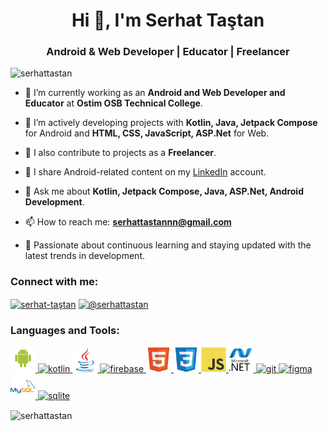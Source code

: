 <h1 align="center">Hi 👋, I'm Serhat Taştan</h1>
<h3 align="center">Android & Web Developer | Educator | Freelancer</h3>

<p align="left"> <img src="https://komarev.com/ghpvc/?username=serhattastan&label=Profile%20views&color=0e75b6&style=flat" alt="serhattastan" /> </p>

- 🔭 I’m currently working as an **Android and Web Developer and Educator** at **Ostim OSB Technical College**.

- 🌱 I’m actively developing projects with **Kotlin, Java, Jetpack Compose** for Android and **HTML, CSS, JavaScript, ASP.Net** for Web.

- 💼 I also contribute to projects as a **Freelancer**.

- 📝 I share Android-related content on my [LinkedIn](https://www.linkedin.com/in/serhat-ta%C5%9Ftan-2100b820b/) account.

- 💬 Ask me about **Kotlin, Jetpack Compose, Java, ASP.Net, Android Development**.

- 📫 How to reach me: **serhattastannn@gmail.com**

- 🎯 Passionate about continuous learning and staying updated with the latest trends in development.

<h3 align="left">Connect with me:</h3>
<p align="left">
<a href="https://www.linkedin.com/in/serhat-ta%C5%9Ftan-2100b820b/" target="blank"><img align="center" src="https://raw.githubusercontent.com/rahuldkjain/github-profile-readme-generator/master/src/images/icons/Social/linked-in-alt.svg" alt="serhat-taştan" height="30" width="40" /></a>
<a href="https://medium.com/@serhattastan" target="blank"><img align="center" src="https://raw.githubusercontent.com/rahuldkjain/github-profile-readme-generator/master/src/images/icons/Social/medium.svg" alt="@serhattastan" height="30" width="40" /></a>
</p>

<h3 align="left">Languages and Tools:</h3>
<p align="left">
<a href="https://developer.android.com" target="_blank" rel="noreferrer">
    <img src="https://raw.githubusercontent.com/devicons/devicon/master/icons/android/android-original-wordmark.svg" alt="android" width="40" height="40"/>
</a>
<a href="https://kotlinlang.org" target="_blank" rel="noreferrer">
    <img src="https://www.vectorlogo.zone/logos/kotlinlang/kotlinlang-icon.svg" alt="kotlin" width="40" height="40"/>
</a>
<a href="https://www.java.com" target="_blank" rel="noreferrer">
    <img src="https://raw.githubusercontent.com/devicons/devicon/master/icons/java/java-original.svg" alt="java" width="40" height="40"/>

<a href="https://firebase.google.com/" target="_blank" rel="noreferrer">
    <img src="https://www.vectorlogo.zone/logos/firebase/firebase-icon.svg" alt="firebase" width="40" height="40"/>
</a>
<a href="https://www.w3schools.com/html/" target="_blank" rel="noreferrer">
    <img src="https://raw.githubusercontent.com/devicons/devicon/master/icons/html5/html5-original.svg" alt="html5" width="40" height="40"/>
</a>
<a href="https://www.w3schools.com/css/" target="_blank" rel="noreferrer">
    <img src="https://raw.githubusercontent.com/devicons/devicon/master/icons/css3/css3-original.svg" alt="css3" width="40" height="40"/>
</a>
<a href="https://developer.mozilla.org/en-US/docs/Web/JavaScript" target="_blank" rel="noreferrer">
    <img src="https://raw.githubusercontent.com/devicons/devicon/master/icons/javascript/javascript-original.svg" alt="javascript" width="40" height="40"/>
</a>
<a href="https://dotnet.microsoft.com/" target="_blank" rel="noreferrer">
    <img src="https://raw.githubusercontent.com/devicons/devicon/master/icons/dot-net/dot-net-original-wordmark.svg" alt="dotnet" width="40" height="40"/>
</a>
<a href="https://git-scm.com/" target="_blank" rel="noreferrer">
    <img src="https://www.vectorlogo.zone/logos/git-scm/git-scm-icon.svg" alt="git" width="40" height="40"/>
</a>
<a href="https://www.figma.com/" target="_blank" rel="noreferrer">
    <img src="https://www.vectorlogo.zone/logos/figma/figma-icon.svg" alt="figma" width="40" height="40"/>
</a>
<a href="https://www.mysql.com/" target="_blank" rel="noreferrer">
    <img src="https://raw.githubusercontent.com/devicons/devicon/master/icons/mysql/mysql-original-wordmark.svg" alt="mysql" width="40" height="40"/>
</a>
<a href="https://www.sqlite.org/" target="_blank" rel="noreferrer">
    <img src="https://www.vectorlogo.zone/logos/sqlite/sqlite-icon.svg" alt="sqlite" width="40" height="40"/>
</a>
</p>

<p><img align="center" src="https://github-readme-stats.vercel.app/api/top-langs?username=serhattastan&show_icons=true&locale=en&layout=compact" alt="serhattastan" /></p>
